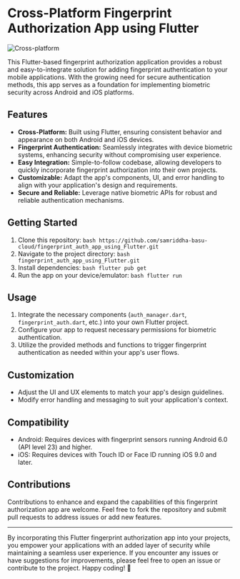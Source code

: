 # Cross-Platform Fingerprint Authorization App using Flutter

![Cross-platform](https://img.shields.io/badge/Platform-Cross%20Platform-green.svg)

This Flutter-based fingerprint authorization application provides a robust and easy-to-integrate solution for adding fingerprint authentication to your mobile applications. With the growing need for secure authentication methods, this app serves as a foundation for implementing biometric security across Android and iOS platforms.

## Features

- **Cross-Platform:** Built using Flutter, ensuring consistent behavior and appearance on both Android and iOS devices.
- **Fingerprint Authentication:** Seamlessly integrates with device biometric systems, enhancing security without compromising user experience.
- **Easy Integration:** Simple-to-follow codebase, allowing developers to quickly incorporate fingerprint authorization into their own projects.
- **Customizable:** Adapt the app's components, UI, and error handling to align with your application's design and requirements.
- **Secure and Reliable:** Leverage native biometric APIs for robust and reliable authentication mechanisms.

## Getting Started

1. Clone this repository: ```bash https://github.com/samriddha-basu-cloud/fingerprint_auth_app_using_Flutter.git ```
2. Navigate to the project directory: ```bash fingerprint_auth_app_using_Flutter.git``` 
3. Install dependencies: ```bash flutter pub get```
4. Run the app on your device/emulator: ```bash flutter run```

## Usage

1. Integrate the necessary components (`auth_manager.dart`, `fingerprint_auth.dart`, etc.) into your own Flutter project.
2. Configure your app to request necessary permissions for biometric authentication.
3. Utilize the provided methods and functions to trigger fingerprint authentication as needed within your app's user flows.

## Customization

- Adjust the UI and UX elements to match your app's design guidelines.
- Modify error handling and messaging to suit your application's context.

## Compatibility

- Android: Requires devices with fingerprint sensors running Android 6.0 (API level 23) and higher.
- iOS: Requires devices with Touch ID or Face ID running iOS 9.0 and later.

## Contributions

Contributions to enhance and expand the capabilities of this fingerprint authorization app are welcome. Feel free to fork the repository and submit pull requests to address issues or add new features.


---

By incorporating this Flutter fingerprint authorization app into your projects, you empower your applications with an added layer of security while maintaining a seamless user experience. If you encounter any issues or have suggestions for improvements, please feel free to open an issue or contribute to the project. Happy coding! 🚀
